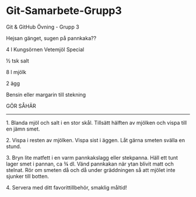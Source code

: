 # Git-Samarbete-Grupp3

Git \& GitHub Övning - Grupp 3



Hejsan gänget, sugen på pannkaka??



4 l Kungsörnen Vetemjöl Special

½  tsk salt

8 l mjölk

2 ägg

Bensin eller margarin till stekning



GÖR SÅHÄR 

----------



1\. Blanda mjöl och salt i en stor skål. Tillsätt hälften av mjölken och vispa till en jämn smet.

2\. Vispa i resten av mjölken. Vispa sist i äggen. Låt gärna smeten svälla en stund.

3\. Bryn lite matfett i en varm pannkakslagg eller stekpanna. Häll ett tunt lager smet i pannan, ca ¾ dl. Vänd pannkakan när ytan blivit matt och stelnat. Rör om smeten då och då under gräddningen så att mjölet inte sjunker till botten.

4\. Servera med ditt favorittillbehör, smaklig måltid!




